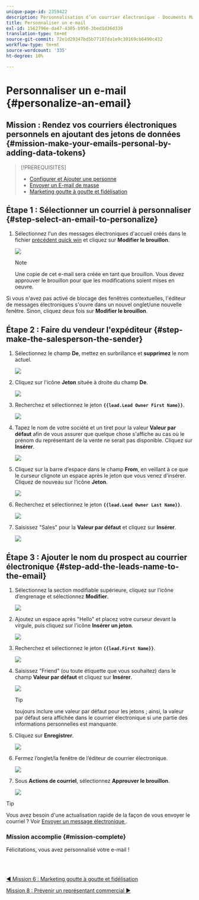 ```yaml
---
unique-page-id: 2359422
description: Personnalisation d’un courrier électronique - Documents Marketo - Documentation du produit
title: Personnaliser un e-mail
exl-id: 1562796e-da47-4305-b950-3bed1d36d339
translation-type: tm+mt
source-git-commit: 72e1d29347bd5b77107da1e9c30169cb6490c432
workflow-type: tm+mt
source-wordcount: '335'
ht-degree: 10%

---
```


# Personnaliser un e-mail {#personalize-an-email}

## Mission : Rendez vos courriers électroniques personnels en ajoutant des jetons de données {#mission-make-your-emails-personal-by-adding-data-tokens}

>[!PREREQUISITES]
>
>* [Configurer et Ajouter une personne](/help/marketo/getting-started/quick-wins/get-set-up-and-add-a-person.md)
>* [Envoyer un E-mail de masse](/help/marketo/getting-started/quick-wins/send-an-email.md)
>* [Marketing goutte à goutte et fidélisation](/help/marketo/getting-started/quick-wins/drip-drip-nurture.md)


## Étape 1 : Sélectionner un courriel à personnaliser {#step-select-an-email-to-personalize}

1. Sélectionnez l&#39;un des messages électroniques d&#39;accueil créés dans le fichier [précédent quick win](/help/marketo/getting-started/quick-wins/drip-drip-nurture.md) et cliquez sur **Modifier le brouillon**.

   ![](assets/one-4.png)

   >[!NOTE]
   >
   >Une copie de cet e-mail sera créée en tant que brouillon. Vous devez approuver le brouillon pour que les modifications soient mises en oeuvre.

Si vous n&#39;avez pas activé de blocage des fenêtres contextuelles, l&#39;éditeur de messages électroniques s&#39;ouvre dans un nouvel onglet/une nouvelle fenêtre. Sinon, cliquez deux fois sur **Modifier le brouillon**.

## Étape 2 : Faire du vendeur l&#39;expéditeur {#step-make-the-salesperson-the-sender}

1. Sélectionnez le champ **De**, mettez en surbrillance et **supprimez** le nom actuel.

   ![](assets/two-5.png)

1. Cliquez sur l&#39;icône **Jeton** située à droite du champ **De**.

   ![](assets/three-4.png)

1. Recherchez et sélectionnez le jeton **`{{lead.Lead Owner First Name}}`**.

   ![](assets/four-3.png)

1. Tapez le nom de votre société et un tiret pour la valeur **Valeur par défaut** afin de vous assurer que quelque chose s&#39;affiche au cas où le prénom du représentant de la vente ne serait pas disponible. Cliquez sur **Insérer**.

   ![](assets/five-4.png)

1. Cliquez sur la barre d’espace dans le champ **From**, en veillant à ce que le curseur clignote un espace après le jeton que vous venez d’insérer. Cliquez de nouveau sur l’icône **Jeton**.

   ![](assets/six-4.png)

1. Recherchez et sélectionnez le jeton **`{{lead.Lead Owner Last Name}}`**.

   ![](assets/seven-5.png)

1. Saisissez &quot;Sales&quot; pour la **Valeur par défaut** et cliquez sur **Insérer**.

   ![](assets/eight-3.png)

## Étape 3 : Ajouter le nom du prospect au courrier électronique {#step-add-the-leads-name-to-the-email}

1. Sélectionnez la section modifiable supérieure, cliquez sur l’icône d’engrenage et sélectionnez **Modifier**.

   ![](assets/nine-2.png)

1. Ajoutez un espace après &quot;Hello&quot; et placez votre curseur devant la virgule, puis cliquez sur l&#39;icône **Insérer un jeton**.

   ![](assets/ten-4.png)

1. Recherchez et sélectionnez le jeton **`{{lead.First Name}}`**.

   ![](assets/eleven-4.png)

1. Saisissez &quot;Friend&quot; (ou toute étiquette que vous souhaitez) dans le champ **Valeur par défaut** et cliquez sur **Insérer**.

   ![](assets/twelve-3.png)

   >[!TIP]
   >
   >toujours inclure une valeur par défaut pour les jetons ; ainsi, la valeur par défaut sera affichée dans le courrier électronique si une partie des informations personnelles est manquante.

1. Cliquez sur **Enregistrer**.

   ![](assets/thirteen-3.png)

1. Fermez l’onglet/la fenêtre de l’éditeur de courrier électronique.

   ![](assets/fourteen-3.png)

1. Sous **Actions de courriel**, sélectionnez **Approuver le brouillon**.

   ![](assets/fifteen-3.png)

>[!TIP]
>
>Vous avez besoin d&#39;une actualisation rapide de la façon de vous envoyer le courriel ? Voir [Envoyer un message électronique ](/help/marketo/getting-started/quick-wins/send-an-email.md).

### Mission accomplie {#mission-complete}

Félicitations, vous avez personnalisé votre e-mail !

<br> 

[◄ Mission 6 : Marketing goutte à goutte et fidélisation](/help/marketo/getting-started/quick-wins/drip-drip-nurture.md)

[Mission 8 : Prévenir un représentant commercial ►](/help/marketo/getting-started/quick-wins/alert-the-sales-rep.md)

